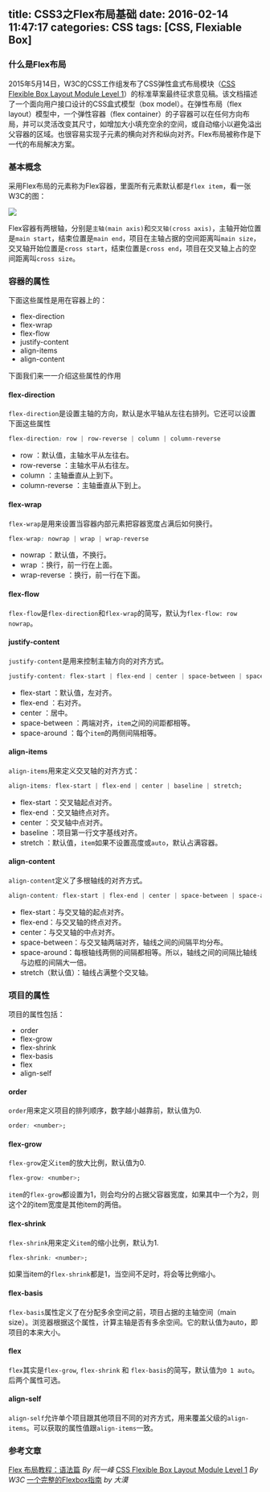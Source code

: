 title: CSS3之Flex布局基础
date: 2016-02-14 11:47:17
categories: CSS
tags: [CSS, Flexiable Box]
---

### 什么是Flex布局
2015年5月14日，W3C的CSS工作组发布了CSS弹性盒式布局模块（[CSS Flexible Box Layout Module Level 1](https://www.w3.org/TR/2015/WD-css-flexbox-1-20150514/)）的标准草案最终征求意见稿。该文档描述了一个面向用户接口设计的CSS盒式模型（box model）。在弹性布局（flex layout）模型中，一个弹性容器（flex container）的子容器可以在任何方向布局，并可以灵活改变其尺寸，如增加大小填充空余的空间，或自动缩小以避免溢出父容器的区域。也很容易实现子元素的横向对齐和纵向对齐。Flex布局被称作是下一代的布局解决方案。

<!-- more -->

### 基本概念
采用Flex布局的元素称为Flex容器，里面所有元素默认都是`flex item`，看一张W3C的图：

![](img/flex-direction-terms.svg)

Flex容器有两根轴，分别是`主轴(main axis)`和`交叉轴(cross axis)`，主轴开始位置是`main start`，结束位置是`main end`，项目在主轴占据的空间距离叫`main size`，交叉轴开始位置是`cross start`，结束位置是`cross end`，项目在交叉轴上占的空间距离叫`cross size`。
### 容器的属性
下面这些属性是用在容器上的：
- flex-direction
- flex-wrap
- flex-flow
- justify-content
- align-items
- align-content

下面我们来一一介绍这些属性的作用
#### flex-direction
`flex-direction`是设置主轴的方向，默认是水平轴从左往右排列。它还可以设置下面这些属性
```css
flex-direction: row | row-reverse | column | column-reverse
```
- row ：默认值，主轴水平从左往右。
- row-reverse ：主轴水平从右往左。
- column ：主轴垂直从上到下。
- column-reverse ：主轴垂直从下到上。

#### flex-wrap
`flex-wrap`是用来设置当容器内部元素把容器宽度占满后如何换行。
```css
flex-wrap: nowrap | wrap | wrap-reverse
```
- nowrap ：默认值，不换行。
- wrap ：换行，前一行在上面。
- wrap-reverse ：换行，前一行在下面。

#### flex-flow
`flex-flow`是`flex-direction`和`flex-wrap`的简写，默认为`flex-flow: row nowrap`。
#### justify-content
`justify-content`是用来控制主轴方向的对齐方式。
```css
justify-content: flex-start | flex-end | center | space-between | space-around;
```
- flex-start ：默认值，左对齐。
- flex-end ：右对齐。
- center ：居中。
- space-between ：两端对齐，`item`之间的间距都相等。
- space-around ：每个`item`的两侧间隔相等。

#### align-items
`align-items`用来定义交叉轴的对齐方式：
```css
align-items: flex-start | flex-end | center | baseline | stretch;
```
- flex-start ：交叉轴起点对齐。
- flex-end ：交叉轴终点对齐。
- center ：交叉轴中点对齐。
- baseline ：项目第一行文字基线对齐。
- stretch ：默认值，`item`如果不设置高度或`auto`，默认占满容器。

#### align-content
`align-content`定义了多根轴线的对齐方式。
```css
align-content: flex-start | flex-end | center | space-between | space-around | stretch;
```
- flex-start：与交叉轴的起点对齐。
- flex-end：与交叉轴的终点对齐。
- center：与交叉轴的中点对齐。
- space-between：与交叉轴两端对齐，轴线之间的间隔平均分布。
- space-around：每根轴线两侧的间隔都相等。所以，轴线之间的间隔比轴线与边框的间隔大一倍。
- stretch（默认值）：轴线占满整个交叉轴。

### 项目的属性
项目的属性包括：
- order
- flex-grow
- flex-shrink
- flex-basis
- flex
- align-self

#### order
`order`用来定义项目的排列顺序，数字越小越靠前，默认值为0.
```css
order: <number>;
```
#### flex-grow
`flex-grow`定义`item`的放大比例，默认值为0.
```css
flex-grow: <number>;
```
`item`的`flex-grow`都设置为1，则会均分的占据父容器宽度，如果其中一个为2，则这个2的item宽度是其他item的两倍。
#### flex-shrink
`flex-shrink`用来定义`item`的缩小比例，默认为1.
```css
flex-shrink: <number>;
```
如果当item的`flex-shrink`都是1，当空间不足时，将会等比例缩小。
#### flex-basis
`flex-basis`属性定义了在分配多余空间之前，项目占据的主轴空间（main size）。浏览器根据这个属性，计算主轴是否有多余空间。它的默认值为auto，即项目的本来大小。
#### flex
`flex`其实是`flex-grow`, `flex-shrink` 和 `flex-basis`的简写，默认值为`0 1 auto`。后两个属性可选。
#### align-self
`align-self`允许单个项目跟其他项目不同的对齐方式，用来覆盖父级的`align-items`。可以获取的属性值跟`align-items`一致。

### 参考文章

[Flex 布局教程：语法篇](http://www.ruanyifeng.com/blog/2015/07/flex-grammar.html) *By 阮一峰*
[CSS Flexible Box Layout Module Level 1](https://www.w3.org/TR/2015/WD-css-flexbox-1-20150514/) *By W3C*
[一个完整的Flexbox指南](http://www.w3cplus.com/css3/a-guide-to-flexbox.html) *by 大漠*